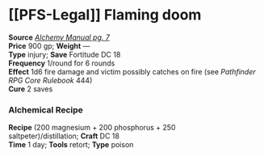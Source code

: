 # [[PFS-Legal]] Flaming doom

**Source** [_Alchemy Manual pg. 7_](http://paizo.com/products/btpy959n?Pathfinder-Player-Companion-Alchemy-Manual)  
**Price** 900 gp; **Weight** —  
**Type** injury; **Save** Fortitude DC 18  
**Frequency** 1/round for 6 rounds  
**Effect** 1d6 fire damage and victim possibly catches on fire (see _Pathfinder RPG Core Rulebook_ 444)  
**Cure** 2 saves

### Alchemical Recipe

**Recipe** (200 magnesium + 200 phosphorus + 250 saltpeter)/distillation; **Craft** DC 18  
**Time** 1 day; **Tools** retort; **Type** poison